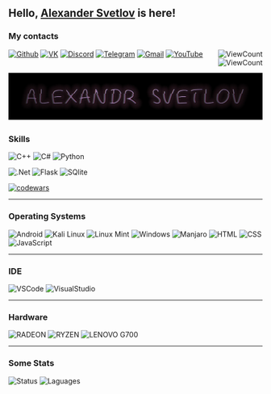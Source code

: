 ## Hello, <a href="https://github.com/GigantPro">Alexander Svetlov</a> is here!
### My contacts
[![Github](https://img.shields.io/badge/-Github-000?style=flat&logo=Github&logoColor=white)](https://github.com/GigantPro)
[![VK](https://img.shields.io/badge/-VK-blue?style=flat&logo=VK&logoColor=white)](https://vk.com/gigantpro2000)
[![Discord](https://img.shields.io/badge/-Discord-747EF7?style=flat&logo=Discord&logoColor=white)](https://discord.gg/7ECBEjjUw6)
[![Telegram](https://img.shields.io/badge/-Telegram-lightblue?style=flat&logo=telegram&logoColor=white)](https://t.me/gigantpro2000)
[![Gmail](https://img.shields.io/badge/-Gmail-c14438?style=flat&logo=Gmail&logoColor=white)](mailto:gigantpro2000@gmail.com)
[![YouTube](https://img.shields.io/badge/-YouTube-090909?style=flat&logo=YouTube&logoColor=FF0000)](https://www.youtube.com/channel/UCehHN9RIi3RLFhuHCdj2x5A)
<img align="right" alt="ViewCount" src="https://views.whatilearened.today/views/github/gigantpro/gigantpro2.svg"/>
<img align="right" alt="ViewCount" src="https://img.shields.io/github/followers/GigantPro.svg?style=dark&label=Follow&maxAge=2592000"/>

[![Header](https://github.com/GigantPro/GigantPro/blob/main/resorses/back.jpg)](https://xiver.ru/)
--

### Skills

![C++](https://img.shields.io/badge/-C++-blue?style=for-the-badge&logo=cplusplus)
![C#](https://img.shields.io/badge/C%23-239120?style=for-the-badge&logo=c-sharp&logoColor=white)
![Python](https://img.shields.io/badge/-Python-111?style=for-the-badge&logo=Python&logoColor=blue)

![.Net](https://img.shields.io/badge/.NET-5C2D91?style=for-the-badge&logo=.net&logoColor=white)
![Flask](https://img.shields.io/badge/Flask-000000?style=for-the-badge&logo=flask&logoColor=white)
![SQlite](https://img.shields.io/badge/SQLite-07405E?style=for-the-badge&logo=sqlite&logoColor=white)

[![codewars](https://www.codewars.com/users/GigantPro2000/badges/large)](https://www.codewars.com/users/GigantPro2000) 

---

### Operating Systems
![Android](https://img.shields.io/badge/Android-3DDC84?style=for-the-badge&logo=android&logoColor=white)
![Kali Linux](https://img.shields.io/badge/Kali_Linux-557C94?style=for-the-badge&logo=kali-linux&logoColor=white)
![Linux Mint](https://img.shields.io/badge/Linux_Mint-87CF3E?style=for-the-badge&logo=linux-mint&logoColor=white)
![Windows](https://img.shields.io/badge/Windows-0078D6?style=for-the-badge&logo=windows&logoColor=white)
![Manjaro](https://img.shields.io/badge/manjaro-35BF5C?style=for-the-badge&logo=manjaro&logoColor=white)
![HTML](https://img.shields.io/badge/HTML-239120?style=for-the-badge&logo=html5&logoColor=white)
![CSS](https://img.shields.io/badge/CSS-239120?&style=for-the-badge&logo=css3&logoColor=white)
![JavaScript](https://img.shields.io/badge/JavaScript-F7DF1E?style=for-the-badge&logo=javascript&logoColor=black)

---

### IDE
![VSCode](https://img.shields.io/badge/Visual_Studio-5C2D91?style=for-the-badge&logo=visual%20studio&logoColor=white)
![VisualStudio](https://img.shields.io/badge/Visual_Studio_Code-0078D4?style=for-the-badge&logo=visual%20studio%20code&logoColor=white)

---

### Hardware
![RADEON](https://img.shields.io/badge/AMD-Radeon_RX_5500-ED1C24?style=for-the-badge&logo=amd&logoColor=white)
![RYZEN](https://img.shields.io/badge/AMD-Ryzen_7_3700X-ED1C24?style=for-the-badge&logo=amd&logoColor=white)
![LENOVO G700](https://img.shields.io/badge/Manjaro-lenovo_g700-0078D6?style=for-the-badge&logo=manjaro&logoColor=white&color=green)

---

### Some Stats
![Status](https://github-readme-stats.vercel.app/api?username=GigantPro&theme=blue-green)
![Laguages](https://github-readme-stats.vercel.app/api/top-langs/?username=GigantPro&theme=blue-green)
